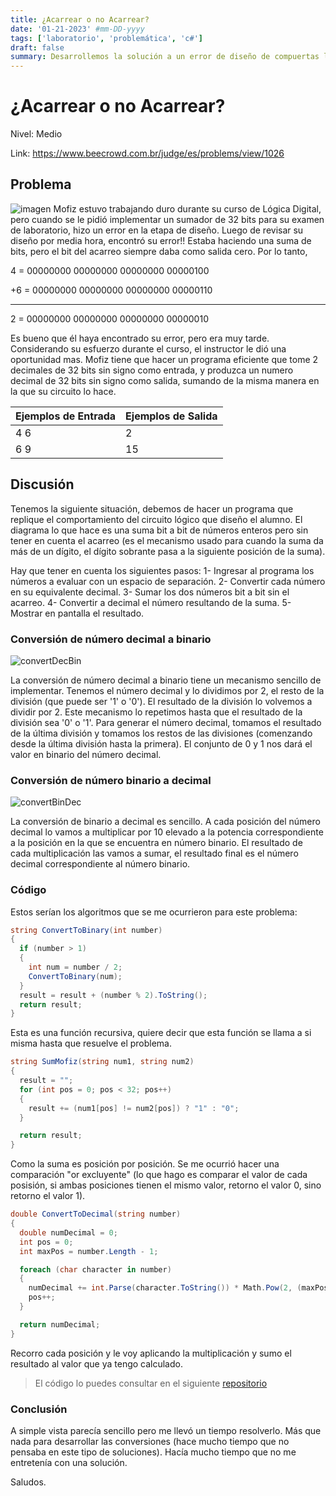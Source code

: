 ```yaml
---
title: ¿Acarrear o no Acarrear?
date: '01-21-2023' #mm-DD-yyyy
tags: ['laboratorio', 'problemática', 'c#']
draft: false
summary: Desarrollemos la solución a un error de diseño de compuertas lógicas
---
```


# ¿Acarrear o no Acarrear?

Nivel: Medio

Link: <https://www.beecrowd.com.br/judge/es/problems/view/1026>

## Problema

![imagen](https://resources.beecrowd.com.br/gallery/images/problems/UOJ_1026.png)
Mofiz estuvo trabajando duro durante su curso de Lógica Digital, pero cuando se le pidió implementar un sumador de 32 bits para su examen de laboratorio, hizo un error en la etapa de diseño. Luego de revisar su diseño por media hora, encontró su error!! Estaba haciendo una suma de bits, pero el bit del acarreo siempre daba como salida cero. Por lo tanto,

4 = 00000000 00000000 00000000 00000100

+6 = 00000000 00000000 00000000 00000110

---

2 = 00000000 00000000 00000000 00000010

Es bueno que él haya encontrado su error, pero era muy tarde. Considerando su esfuerzo durante el curso, el instructor le dió una oportunidad mas. Mofiz tiene que hacer un programa eficiente que tome 2 decimales de 32 bits sin signo como entrada, y produzca un numero decimal de 32 bits sin signo como salida, sumando de la misma manera en la que su circuito lo hace.

| Ejemplos de Entrada | Ejemplos de Salida |
| ------------------- | ------------------ |
| 4 6                 | 2                  |
| 6 9                 | 15                 |

## Discusión

Tenemos la siguiente situación, debemos de hacer un programa que replique el comportamiento del circuito lógico que diseño el alumno.
El diagrama lo que hace es una suma bit a bit de números enteros pero sin tener en cuenta el acarreo (es el mecanismo usado para cuando la suma da más de un dígito, el dígito sobrante pasa a la siguiente posición de la suma).

Hay que tener en cuenta los siguientes pasos:
1- Ingresar al programa los números a evaluar con un espacio de separación.
2- Convertir cada número en su equivalente decimal.
3- Sumar los dos números bit a bit sin el acarreo.
4- Convertir a decimal el número resultando de la suma.
5- Mostrar en pantalla el resultado.

### Conversión de número decimal a binario

![convertDecBin](https://cual-es-mi-ip.online/wp-content/uploads/conversor-numerico-decimal-a-binario-manual2-img.png)

La conversión de número decimal a binario tiene un mecanismo sencillo de implementar. Tenemos el número decimal y lo dividimos por 2, el resto de la división (que puede ser '1' o '0'). El resultado de la división lo volvemos a dividir por 2. Este mecanismo lo repetimos hasta que el resultado de la división sea '0' o '1'.
Para generar el número decimal, tomamos el resultado de la última división y tomamos los restos de las divisiones (comenzando desde la última división hasta la primera).
El conjunto de 0 y 1 nos dará el valor en binario del número decimal.

### Conversión de número binario a decimal

![convertBinDec](https://cual-es-mi-ip.online/wp-content/uploads/conversor-numerico-binario-a-decimal-ejemplo2-img.png)

La conversión de binario a decimal es sencillo. A cada posición del número decimal lo vamos a multiplicar por 10 elevado a la potencia correspondiente a la posición en la que se encuentra en número binario.
El resultado de cada multiplicación las vamos a sumar, el resultado final es el número decimal correspondiente al número binario.

### Código

Estos serían los algoritmos que se me ocurrieron para este problema:

```c#
string ConvertToBinary(int number)
{
  if (number > 1)
  {
    int num = number / 2;
    ConvertToBinary(num);
  }
  result = result + (number % 2).ToString();
  return result;
}
```

Esta es una función recursiva, quiere decir que esta función se llama a si misma hasta que resuelve el problema.

```c#
string SumMofiz(string num1, string num2)
{
  result = "";
  for (int pos = 0; pos < 32; pos++)
  {
    result += (num1[pos] != num2[pos]) ? "1" : "0";
  }

  return result;
}
```

Como la suma es posición por posición. Se me ocurrió hacer una comparación "or excluyente" (lo que hago es comparar el valor de cada posisión, si ambas posiciones tienen el mismo valor, retorno el valor 0, sino retorno el valor 1).

```c#
double ConvertToDecimal(string number)
{
  double numDecimal = 0;
  int pos = 0;
  int maxPos = number.Length - 1;

  foreach (char character in number)
  {
    numDecimal += int.Parse(character.ToString()) * Math.Pow(2, (maxPos - pos));
    pos++;
  }

  return numDecimal;
}
```

Recorro cada posición y le voy aplicando la multiplicación y sumo el resultado al valor que ya tengo calculado.

> El código lo puedes consultar en el siguiente [repositorio](https://github.com/iiencinella/acarreaNoAcarrea)

### Conclusión

A simple vista parecía sencillo pero me llevó un tiempo resolverlo. Más que nada para desarrollar las conversiones (hace mucho tiempo que no pensaba en este tipo de soluciones).
Hacía mucho tiempo que no me entretenía con una solución.

Saludos.
